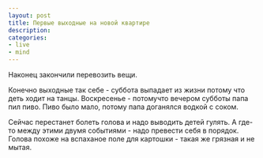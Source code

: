 ```yaml
---
layout: post
title: Первые выходные на новой квартире
description:
categories:
- live
- mind
---
```

Наконец закончили перевозить вещи.

Конечно выходные так себе - суббота выпадает из жизни потому что деть ходит на танцы. Воскресенье - потомучто вечером субботы папа пил пиво. Пиво было мало, потому папа доганялся водкой с соком.

Сейчас перестанет болеть голова и надо выводить детей гулять. А где-то между этими двумя событиями - надо превести себя в порядок. Голова похоже на вспаханое поле для картошки - такая же грязная и не мытая. 